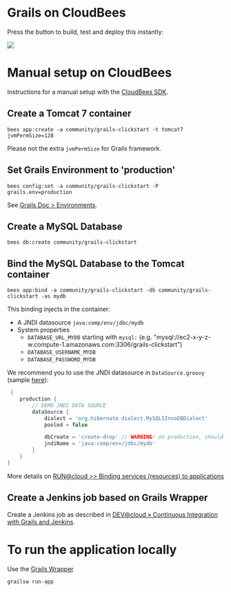 # Grails on CloudBees

Press the button to build, test and deploy this instantly:

<a href="https://grandcentral.cloudbees.com/?CB_clickstart=https://raw.github.com/Cloudbees-community/grails-clickstart/master/clickstart.json"><img src="https://d3ko533tu1ozfq.cloudfront.net/clickstart/deployInstantly.png"/></a>




# Manual setup on CloudBees

Instructions for a manual setup with the [CloudBees SDK](http://wiki.cloudbees.com/bin/view/RUN/BeesSDK).

## Create a Tomcat 7 container

```
bees app:create -a community/grails-clickstart -t tomcat7 jvmPermSize=128
```

Please not the extra `jvmPermSize` for Grails framework.

## Set Grails Environment to 'production'

```
bees config:set -a community/grails-clickstart -P grails.env=production
```

See [Grails Doc > Environments](http://www.grails.org/Environments).

## Create a MySQL Database

```
bees db:create community/grails-clickstart
```

## Bind the MySQL Database to the Tomcat container

```
bees app:bind -a community/grails-clickstart -db community/grails-clickstart -as mydb
```

This binding injects in the container:

* A JNDI datasource `java:comp/env/jdbc/mydb`
* System properties
  * `DATABASE_URL_MYDB` starting with `mysql:` (e.g. "mysql://ec2-x-y-z-w.compute-1.amazonaws.com:3306/grails-clickstart")
  * `DATABASE_USERNAME_MYDB`
  * `DATABASE_PASSWORD_MYDB`

We recommend you to use the JNDI datasource in `DataSource.groovy` (sample [here](https://github.com/CloudBees-community/grails-clickstart/blob/master/grails-app/conf/DataSource.groovy#L51)):

```groovy
 {
    production {
        // DEMO JNDI DATA SOURCE
        dataSource {
            dialect = 'org.hibernate.dialect.MySQL5InnoDBDialect'
            pooled = false

            dbCreate = 'create-drop' // WARNING! on production, should probably be 'update' or 'validate'
            jndiName = 'java:comp/env/jdbc/mydb'
        }
    }
}
```

More details on [RUN@cloud >> Binding services (resources) to applications](http://wiki.cloudbees.com/bin/view/RUN/Resource+Management)

## Create a Jenkins job based on Grails Wrapper

Create a Jenkins job as described in [DEV@cloud » Continuous Integration with Grails and Jenkins](https://developer.cloudbees.com/bin/view/DEV/CI_With_Grails_And_Jenkins).

# To run the application locally

Use the [Grails Wrapper](http://grails.org/doc/2.2.0/ref/Command%20Line/wrapper.html)

    grailsw run-app


